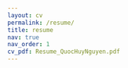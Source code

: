 ```yaml
---
layout: cv
permalink: /resume/
title: resume
nav: true
nav_order: 1
cv_pdf: Resume_QuocHuyNguyen.pdf
---
```

